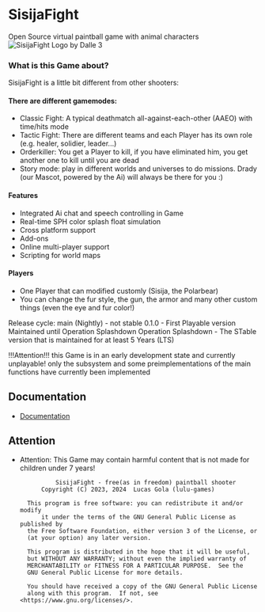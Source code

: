 # SisijaFight
Open Source virtual paintball game with animal characters
![SisijaFight Logo by Dalle 3](https://github.com/SpringTech-Studios/SisijaFight/assets/128484007/255be1bd-5894-488b-9702-efe52a035f87)


### What is this Game about?
SisijaFight is a little bit different from other shooters:
#### There are different gamemodes:
* Classic Fight: A typical deathmatch all-against-each-other (AAEO) with time/hits mode
* Tactic Fight: There are different teams and each Player has its own role (e.g. healer, solidier, leader...)
* Orderkiller: You get a Player to kill, if you have eliminated him, you get another one to kill until you are dead
* Story mode: play in different worlds and universes to do missions. Drady (our Mascot, powered by the Ai) will always be there for you :)
#### Features
* Integrated Ai chat and speech controlling in Game
* Real-time SPH color splash float simulation
* Cross platform support
* Add-ons
* Online multi-player support
* Scripting for world maps
#### Players
* One Player that can modified customly (Sisija, the Polarbear)
* You can change the fur style, the gun, the armor and many other custom things (even the eye and fur color!)

Release cycle:
main (Nightly) - not stable
0.1.0 - First Playable version Maintained until Operation Splashdown
Operation Splashdown - The STable version that is maintained for at least 5 Years (LTS)

!!!Attention!!!
this Game is in an early development state and currently unplayable!
only the subsystem and some preimplementations of the main functions have currently been implemented

## Documentation
* [Documentation](https://springtech-studios.github.io/SisijaFight/docu/html/index.html)
## Attention
* Attention: This Game may contain harmful content that is not made for children under 7 years!

 				SisijaFight - free(as in freedom) paintball shooter
  			Copyright (C) 2023, 2024  Lucas Gola (lulu-games)

   		This program is free software: you can redistribute it and/or modify
  			it under the terms of the GNU General Public License as published by
    	the Free Software Foundation, either version 3 of the License, or
    	(at your option) any later version.

   		This program is distributed in the hope that it will be useful,
    	but WITHOUT ANY WARRANTY; without even the implied warranty of
    	MERCHANTABILITY or FITNESS FOR A PARTICULAR PURPOSE.  See the
    	GNU General Public License for more details.

   		You should have received a copy of the GNU General Public License
    	along with this program.  If not, see <https://www.gnu.org/licenses/>.
